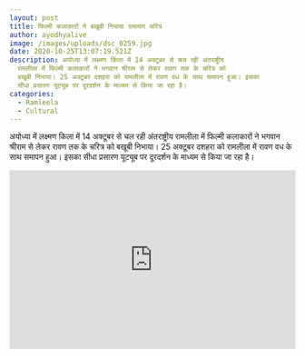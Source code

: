 ```yaml
---
layout: post
title: फिल्मी कलाकारों ने बखूबी निभाया रामायण चरित्र
author: ayodhyalive
image: /images/uploads/dsc_0259.jpg
date: 2020-10-25T13:07:19.521Z
description: अयोध्या में लक्ष्मण किला में 14 अक्टूबर से चल रही अंतराष्ट्रीय
  रामलीला में फिल्मी कलाकारों ने भगवान श्रीराम से लेकर रावण तक के चरित्र को
  बखूबी निभाया। 25 अक्टूबर दशहरा को रामलीला में रावण वध के साथ समापन हुआ। इसका
  सीधा प्रसारण यूट्यूब पर दूरदर्शन के माध्यम से किया जा रहा है।
categories:
  - Ramleela
  - Cultural
---
```

अयोध्या में लक्ष्मण किला में 14 अक्टूबर से चल रही अंतराष्ट्रीय रामलीला में फिल्मी कलाकारों ने भगवान श्रीराम से लेकर रावण तक के चरित्र को बखूबी निभाया। 25 अक्टूबर दशहरा को रामलीला में रावण वध के साथ समापन हुआ। इसका सीधा प्रसारण यूट्यूब पर दूरदर्शन के माध्यम से किया जा रहा है। 

<p><iframe style="width:100%;" height="315" src="https://www.youtube.com/embed/Cniqsc9QfDo?rel=0&amp;showinfo=0" frameborder="0" allowfullscreen></iframe></p>